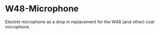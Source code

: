 # W48-Microphone
Electret microphone as a drop in replacement for the W48 (and other) coal microphone.
